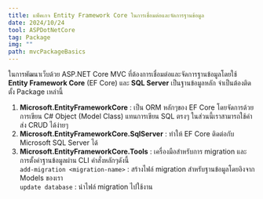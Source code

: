 ```yaml
---
title: แพ็คเกจ Entity Framework Core ในการเชื่อมต่อและจัดการฐานข้อมูล
date: 2024/10/24
tool: ASPDotNetCore
tag: Package
img: ""
path: mvcPackageBasics
---
```


ในการพัฒนาเว็บด้วย ASP.NET Core MVC ที่ต้องการเชื่อมต่อและจัดการฐานข้อมูลโดยใช้ **Entity Framework Core** (EF Core) และ **SQL Server** เป็นฐานข้อมูลหลัก จำเป็นต้องติดตั้ง Package เหล่านี้

1. **Microsoft.EntityFrameworkCore** : เป็น ORM หลักๆของ EF Core โดยจัดการด้วยการเขียน C# Object (Model Class) แทนการเขียน SQL ตรงๆ ในส่วนนี้เราสามารถใช้คำส่ง CRUD ได้ง่ายๆ
2. **Microsoft.EntityFrameworkCore.SqlServer** : ทำให้ EF Core ติดต่อกับ Microsoft SQL Server ได้
3. **Microsoft.EntityFrameworkCore.Tools** : เครื่องมือสำหรับการ migration และการตั้งค่าฐานข้อมูลผ่าน CLI คำสั่งหลักๆดังนี้ <br>
   `add-migration <migration-name>` : สร้างไฟล์ migration สำหรับฐานข้อมูลโดยอิงจาก Models ของเรา <br>
   `update database` : นำไฟล์ migration ไปใช้งาน <br>
